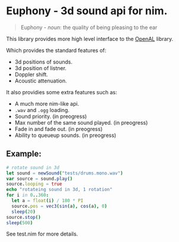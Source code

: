 # Euphony - 3d sound api for nim.

> Euphony - *noun*: the quality of being pleasing to the ear

This library provides more high level interface to the [OpenAL](https://github.com/treeform/openal) library.

Which provides the standard features of:
* 3d positions of sounds.
* 3d position of listner.
* Doppler shift.
* Acoustic attenuation.

It also providies some extra features such as:
* A much more nim-like api.
* `.wav` and `.ogg` loading.
* Sound priority. (in preogress)
* Max number of the same sound played. (in preogress)
* Fade in and fade out. (in preogress)
* Ability to queueup sounds. (in preogress)

## Example:

```nim
# rotate sound in 3d
let sound = newSound("tests/drums.mono.wav")
var source = sound.play()
source.looping = true
echo "rotateing sound in 3d, 1 rotation"
for i in 0..360:
  let a = float(i) / 180 * PI
  source.pos = vec3(sin(a), cos(a), 0)
  sleep(20)
source.stop()
sleep(500)
```

See test.nim for more details.